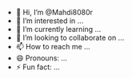 - 👋 Hi, I’m @Mahdi8080r
- 👀 I’m interested in ...
- 🌱 I’m currently learning ...
- 💞️ I’m looking to collaborate on ...
- 📫 How to reach me ...
- 😄 Pronouns: ...
- ⚡ Fun fact: ...

<!---
Mahdi8080r/Mahdi8080r is a ✨ special ✨ repository because its `README.md` (this file) appears on your GitHub profile.
You can click the Preview link to take a look at your changes.
--->
